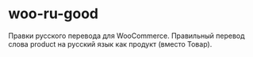 # woo-ru-good

Правки русского перевода для WooCommerce. Правильный перевод слова product на русский язык как продукт (вместо Товар).
